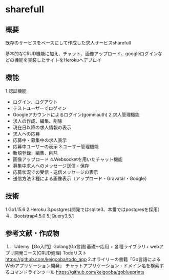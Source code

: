 # sharefull
## 概要
既存のサービスをベースにして作成した求人サービスsharefull

基本的なCRUD機能に加え、チャット、画像アップロード、googleログインなどの機能を実装したサイトをHerokuへデプロイ

## 機能
1.認証機能
 * ログイン、ログアウト
 * テストユーザーでログイン
 * Googleアカウントによるログイン(gomniauth)
2.求人管理機能
 * 求人の作成、編集、削除
 * 現在日以降の求人情報の表示
 * 求人への応募
 * 応募中・募集中の求人表示
 * 応募中ユーザーの表示
3.ユーザー管理機能
 * 新規登録、編集、削除
 * 画像アップロード
4.Websocketを用いたチャット機能
 * 募集中求人へのメッセージ送信・保存
 * 応募状況での受信・送信メッセージの表示
 * 送信方法３種による画像表示（アップロード・Gravatar・Google）

## 技術
1.Go1.15.6
2.Heroku
3.postgres(開発ではsqlite3、本番ではpostgresを採用）
４．Bootstrap4.5.0
5.jQuery3.5.1

## 参考文献・作成物
１．Udemy【Go入門】Golang(Go言語)基礎〜応用 + 各種ライブラリ+ webアプリ開発コース(CRUD処理)
Todoリスト
https://github.com/keigooba/todo_app
2.オライリーの書籍「Go言語によるWebアプリケーション開発」
チャットアプリケーション・ドメイン名を検索するコマンドラインツール
https://github.com/keigooba/goblueprints
